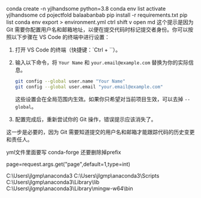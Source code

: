 conda create -n yjlhandsome python=3.8
conda env list
activate yjlhandsome
cd pojectfold balaabanbab
pip install -r requirements.txt
pip list
conda env export > environment.yml
ctrl shift v open md
这个提示是因为 Git 需要你配置用户名和邮箱地址，以便在提交代码时标记提交者身份。你可以按照以下步骤在 VS Code 的终端中进行设置：

1. 打开 VS Code 的终端（快捷键：`Ctrl + ``）。
2. 输入以下命令，将 `Your Name` 和 `your.email@example.com` 替换为你的实际信息。

   ```bash
   git config --global user.name "Your Name"
   git config --global user.email "your.email@example.com"
   ```

   这些设置会在全局范围内生效。如果你只希望对当前项目生效，可以去掉 `--global`。

3. 配置完成后，重新尝试你的 Git 操作，错误提示应该消失了。

这一步是必要的，因为 Git 需要知道提交的用户名和邮箱才能跟踪代码的历史变更和责任人。

yml文件里面要写 conda-forge 还要删除掉prefix

page=request.args.get("page",default=1,type=int)

C:\Users\jlgmp\anaconda3
C:\Users\jlgmp\anaconda3\Scripts
C:\Users\jlgmp\anaconda3\Library\lib
C:\Users\jlgmp\anaconda3\Library\mingw-w64\bin